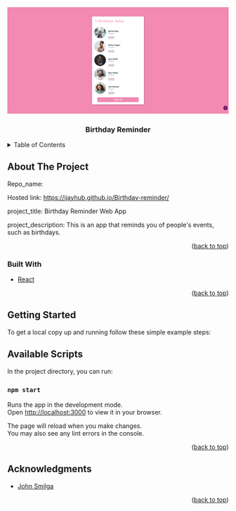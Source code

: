 
<div id="top"></div>
<div align="center">
  <a href="https://github.com/https://github.comchingu-voyages/v37-toucans-team-01">
    <img src="./src/img/birthday-reminder.png" alt="App">
  </a>

<h3>Birthday Reminder</h3>
</div>
<!-- TABLE OF CONTENTS -->
<details>
  <summary>Table of Contents</summary>
  <ol>
    <li>
      <a href="#about-the-project">About The Project</a>
      <ul>
          <li><a href="#built-with">Built With</a></li>
          <li><a href="#getting-started">Getting Started</a></li>
          <li><a href="#acknowledgments">Acknowledgments</a></li>
         </ul>
    </li>      
  </ol>
</details>

## About The Project

<!-- [![Product Name Screen Shot][product-screenshot]](https://example.com) -->

Repo_name:

Hosted link: https://ijayhub.github.io/Birthday-reminder/


project_title: Birthday Reminder Web App

project_description: This is an app that reminds you of people's events, such as birthdays.

<p align="right">(<a href="#top">back to top</a>)</p>

### Built With

* [React](https://reactjs.org/)




<p align="right">(<a href="#top">back to top</a>)</p>

## Getting Started
To get a local copy up and running follow these simple example steps:
## Available Scripts

In the project directory, you can run:

 ### `npm start`

Runs the app in the development mode.\
Open [http://localhost:3000](http://localhost:3000) to view it in your browser.

The page will reload when you make changes.\
You may also see any lint errors in the console.

<p align="right">(<a href="#top">back to top</a>)</p>

## Acknowledgments
* [John Smilga](https://react-projects.netlify.app/)

<p align="right">(<a href="#top">back to top</a>)</p>


 


